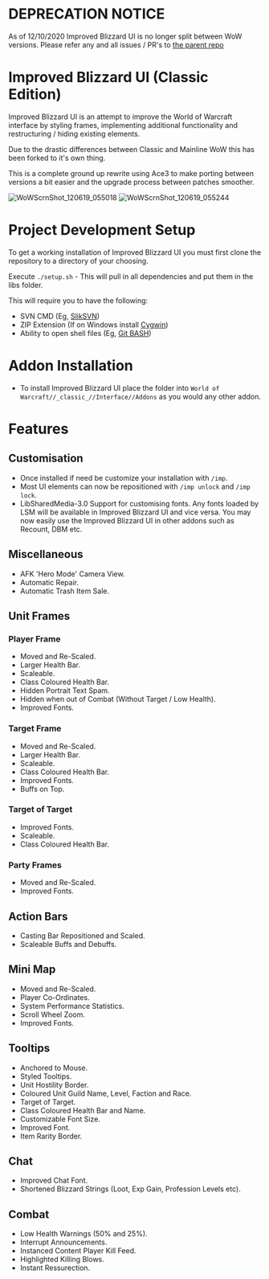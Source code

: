 # DEPRECATION NOTICE

As of 12/10/2020 Improved Blizzard UI is no longer split between WoW versions. Please refer any and all issues / PR's to [the parent repo](https://github.com/kaytotes/ImprovedBlizzardUI)

Improved Blizzard UI (Classic Edition)
====================

Improved Blizzard UI is an attempt to improve the World of Warcraft interface by styling frames, implementing additional functionality and restructuring / hiding existing elements.

Due to the drastic differences between Classic and Mainline WoW this has been forked to it's own thing.

This is a complete ground up rewrite using Ace3 to make porting between versions a bit easier and the upgrade process between patches smoother.

![WoWScrnShot_120619_055018](https://user-images.githubusercontent.com/7526918/70299451-d74ba100-17ec-11ea-88fa-640d90643ef2.jpg)
![WoWScrnShot_120619_055244](https://user-images.githubusercontent.com/7526918/70299456-d9156480-17ec-11ea-876f-912ddc83ed88.jpg)

# Project Development Setup

To get a working installation of Improved Blizzard UI you must first clone the repository to a directory of your choosing. 

Execute `./setup.sh` - This will pull in all dependencies and put them in the libs folder.

This will require you to have the following:

- SVN CMD (Eg, [SlikSVN](https://sliksvn.com/download/)) 
- ZIP Extension (If on Windows install [Cygwin](https://www.cygwin.com/))
- Ability to open shell files (Eg, [Git BASH](https://gitforwindows.org/))

# Addon Installation

* To install Improved Blizzard UI place the folder into `World of Warcraft//_classic_//Interface//Addons` as you would any other addon.

# Features

## Customisation

* Once installed if need be customize your installation with `/imp`.
* Most UI elements can now be repositioned with `/imp unlock` and `/imp lock`.
* LibSharedMedia-3.0 Support for customising fonts. Any fonts loaded by LSM will be available in Improved Blizzard UI and vice versa. You may now easily use the Improved Blizzard UI in other addons such as Recount, DBM etc.

## Miscellaneous

* AFK 'Hero Mode' Camera View.
* Automatic Repair.
* Automatic Trash Item Sale.

## Unit Frames

### Player Frame

* Moved and Re-Scaled.
* Larger Health Bar.
* Scaleable.
* Class Coloured Health Bar.
* Hidden Portrait Text Spam.
* Hidden when out of Combat (Without Target / Low Health).
* Improved Fonts.

### Target Frame

* Moved and Re-Scaled.
* Larger Health Bar.
* Scaleable.
* Class Coloured Health Bar.
* Improved Fonts.
* Buffs on Top.

### Target of Target

* Improved Fonts.
* Scaleable.
* Class Coloured Health Bar.

### Party Frames

* Moved and Re-Scaled.
* Improved Fonts.

## Action Bars

* Casting Bar Repositioned and Scaled.
* Scaleable Buffs and Debuffs.

## Mini Map

* Moved and Re-Scaled.
* Player Co-Ordinates.
* System Performance Statistics.
* Scroll Wheel Zoom.
* Improved Fonts.

## Tooltips

* Anchored to Mouse.
* Styled Tooltips.
* Unit Hostility Border.
* Coloured Unit Guild Name, Level, Faction and Race.
* Target of Target.
* Class Coloured Health Bar and Name.
* Customizable Font Size.
* Improved Font.
* Item Rarity Border.

## Chat

* Improved Chat Font.
* Shortened Blizzard Strings (Loot, Exp Gain, Profession Levels etc).

## Combat

* Low Health Warnings (50% and 25%).
* Interrupt Announcements.
* Instanced Content Player Kill Feed.
* Highlighted Killing Blows.
* Instant Ressurection.
